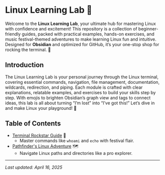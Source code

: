 # Linux Learning Lab 🐧

Welcome to the **Linux Learning Lab**, your ultimate hub for mastering Linux with confidence and excitement! This repository is a collection of beginner-friendly guides, packed with practical examples, hands-on exercises, and music festival-themed adventures to make learning Linux fun and intuitive. Designed for **Obsidian** and optimized for GitHub, it’s your one-stop shop for rocking the terminal. 🚀

## Introduction

The Linux Learning Lab is your personal journey through the Linux terminal, covering essential commands, navigation, file management, documentation, wildcards, redirection, and piping. Each module is crafted with clear explanations, relatable examples, and exercises to build your skills step by step. With emojis to brighten Obsidian’s graph view and tags to connect ideas, this lab is all about turning “I’m lost” into “I’ve got this!” Let’s dive in and make Linux your playground! 🌟

## Table of Contents

- [Terminal Rockstar Guide](https://github.com/IshtiakNihal/Learn-Linux-With-a-Noob/blob/dcabf235448f3f9564d5ca969682080e0c4516d4/01%20-%20Terminal%20Rockstar%20Guide/1.1%20-%20whoami_Whos%20That%20User%20.markdown) 🎸
  - Master commands like `whoami` and `echo` with festival flair.
- [Pathfinder's Linux Adventure](https://github.com/IshtiakNihal/Learn-Linux-With-a-Noob/tree/259abce9ffb554ad0b8f3b88ecd158aa13ebce95/02%20-%20Pathfinder's%20Linux%20Adventure) 🗺️
  - Navigate Linux paths and directories like a pro explorer.

---

*Last updated: April 16, 2025*
